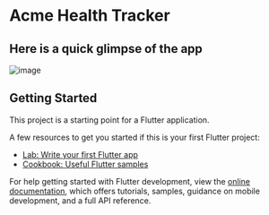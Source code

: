 # Acme Health Tracker 

## Here is a quick glimpse of the app
![image](https://github.com/yogesh-soni-4/fitts/assets/112860792/5d268b39-6471-4fde-8546-9cdd5e26db69)


## Getting Started

This project is a starting point for a Flutter application.

A few resources to get you started if this is your first Flutter project:

- [Lab: Write your first Flutter app](https://docs.flutter.dev/get-started/codelab)
- [Cookbook: Useful Flutter samples](https://docs.flutter.dev/cookbook)

For help getting started with Flutter development, view the
[online documentation](https://docs.flutter.dev/), which offers tutorials,
samples, guidance on mobile development, and a full API reference.
